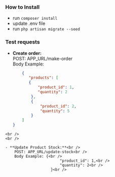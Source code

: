 ### How to Install

- run `composer install`
- update .env file
- run `php artisan migrate --seed`

### Test requests
- **Create order:**<br />
    POST: APP_URL/make-order<br />
    Body Example: 
    ```json
        {
           "products": [
           {
               "product_id": 1,
               "quantity": 2
            },
            {
                "product_id": 2,
                "quantity": 5
            }
        ]
    }
```
<br />
<br />

- **Update Product Stock:**<br />
    POST: APP_URL/update-stock<br />
    Body Example: {<br />
                        "product_id": 1,<br />
                        "quantity": 2<br />
                    }<br />
